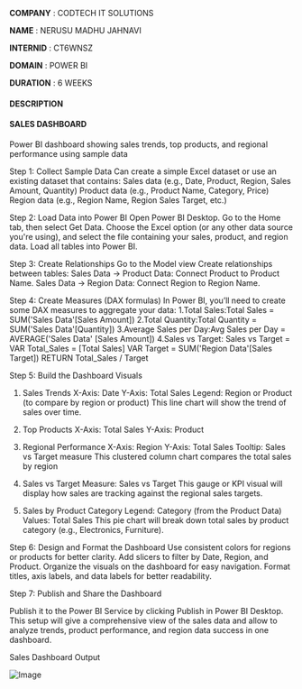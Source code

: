 

**COMPANY** : CODTECH IT SOLUTIONS

 **NAME** : NERUSU MADHU JAHNAVI

**INTERNID** : CT6WNSZ

**DOMAIN** : POWER BI

**DURATION** : 6 WEEKS


#### DESCRIPTION ####

#### SALES DASHBOARD ####


Power BI dashboard showing sales trends, top products, and regional performance using sample data

Step 1: Collect Sample Data
Can create a simple Excel dataset or use an existing dataset that contains:
Sales data (e.g., Date, Product, Region, Sales Amount, Quantity)
Product data (e.g., Product Name, Category, Price)
Region data (e.g., Region Name, Region Sales Target, etc.)

Step 2: Load Data into Power BI
Open Power BI Desktop.
Go to the Home tab, then select Get Data.
Choose the Excel option (or any other data source you're using), and select the file containing your sales, product, and region data.
Load all tables into Power BI.

Step 3: Create Relationships
Go to the Model view 
Create relationships between tables:
Sales Data → Product Data: Connect Product to Product Name.
Sales Data → Region Data: Connect Region to Region Name.

Step 4: Create Measures (DAX formulas)
In Power BI, you’ll need to create some DAX measures to aggregate your data:
1.Total Sales:Total Sales = SUM('Sales Data'[Sales Amount])
2.Total Quantity:Total Quantity = SUM('Sales Data'[Quantity])
3.Average Sales per Day:Avg Sales per Day = AVERAGE('Sales Data'  [Sales Amount])
4.Sales vs Target:
Sales vs Target = 
VAR Total_Sales = [Total Sales]
VAR Target = SUM('Region Data'[Sales Target])
RETURN Total_Sales / Target

Step 5: Build the Dashboard Visuals
1. Sales Trends 
X-Axis: Date
Y-Axis: Total Sales
Legend: Region or Product (to compare by region or product)
This line chart will show the trend of sales over time.

2. Top Products 
X-Axis: Total Sales
Y-Axis: Product

3. Regional Performance 
X-Axis: Region
Y-Axis: Total Sales
Tooltip: Sales vs Target measure
This clustered column chart compares the total sales by region 

4. Sales vs Target 
Measure: Sales vs Target
This gauge or KPI visual will display how sales are tracking against the regional sales targets.

5. Sales by Product Category 
Legend: Category (from the Product Data)
Values: Total Sales
This pie chart will break down total sales by product category (e.g., Electronics, Furniture).

Step 6: Design and Format the Dashboard
Use consistent colors for regions or products for better clarity.
Add slicers to filter by Date, Region, and Product.
Organize the visuals on the dashboard for easy navigation.
Format titles, axis labels, and data labels for better readability.

Step 7: Publish and Share the Dashboard

Publish it to the Power BI Service by clicking Publish in Power BI Desktop.
This setup will give a comprehensive view of the sales data and allow to analyze trends, product performance, and region data success in one dashboard.


Sales Dashboard Output

![Image](https://github.com/user-attachments/assets/66592708-37f3-491e-b600-853d4991a495)





